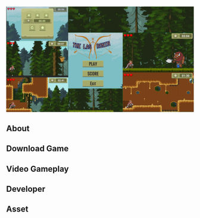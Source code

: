 <p align="center">
  <img src="banner.png" width="800" />
</p>

## About



## Download Game 


## Video Gameplay


## Developer


## Asset




